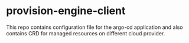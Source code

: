# provision-engine-client

This repo contains configuration file for the argo-cd application and also contains CRD for managed resources on different cloud provider.
